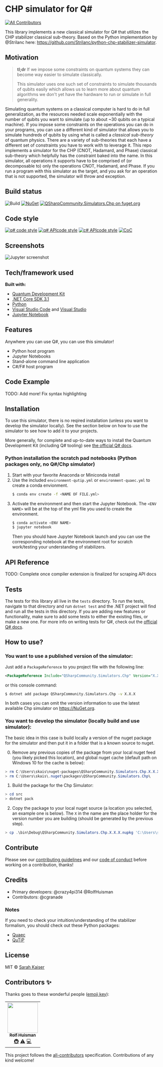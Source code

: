 # CHP simulator for Q\#
<!-- ALL-CONTRIBUTORS-BADGE:START - Do not remove or modify this section -->
[![All Contributors](https://img.shields.io/badge/all_contributors-1-orange.svg?style=flat-square)](#contributors-)
<!-- ALL-CONTRIBUTORS-BADGE:END -->

This library implements a new classical simulator for Q# that utilizes the CHP stabilizer classical sub-theory.
Based on the Python implementation by @Strilanc here: https://github.com/Strilanc/python-chp-stabilizer-simulator.

## Motivation

> **tl;dr** If we impose some constraints on quantum systems they can become way easier to simulate classically.
>
> This simulator uses one such set of constraints to simulate thousands of qubits easily which allows us to learn more about quantum algorithms we don't yet have the hardware to run or simulate in full generality.

Simulating quantum systems on a classical computer is hard to do in full generalization, as the resources needed scale exponentially with the number of qubits you want to simulate (up to about ~30 qubits on a typical machine).
If you impose some constraints on the operations you can do in your programs, you can use a different kind of simulator that allows you to simulate hundreds of qubits by using what is called a _classical sub-theory_ of quantum physics.
There are a variety of sub-theories that each have a different set of constraints you have to work with to leverage it.
This repo implements a simulator for the CHP (CNOT, Hadamard, and Phase) classical sub-theory which helpfully has the constraint baked into the name.
In this simulator, all operations it supports have to be comprised of (or decomposable to) only the operations CNOT, Hadamard, and Phase.
If you run a program with this simulator as the target, and you ask for an operation that is not supported, the simulator will throw and exception.

## Build status

![Build](https://github.com/qsharp-community/chp-sim/workflows/Build/badge.svg)
[![NuGet](https://img.shields.io/nuget/v/QSharpCommunity.Simulators.Chp)](https://www.nuget.org/packages/QSharpCommunity.Simulators.Chp/)
[![QSharpCommunity.Simulators.Chp on fuget.org](https://www.fuget.org/packages/QSharpCommunity.Simulators.Chp/badge.svg)](https://www.fuget.org/packages/QSharpCommunity.Simulators.Chp)

## Code style

[![q# code style](https://img.shields.io/badge/code%20style-Q%23-blue)](https://docs.microsoft.com/en-us/quantum/contributing/style-guide?tabs=guidance)
[![q# APIcode style](https://img.shields.io/badge/code%20style-Q%23%20API-ff69b4)](https://docs.microsoft.com/en-us/quantum/contributing/style-guide?tabs=guidance)
[![c# APIcode style](https://img.shields.io/badge/code%20style-C%23-lightgrey)](https://docs.microsoft.com/dotnet/csharp/programming-guide/inside-a-program/coding-conventions)
[![CoC](https://img.shields.io/badge/code%20of%20conduct-contributor%20covenant-yellow)](CODE_OF_CONDUCT.md)

## Screenshots

![Jupyter screenshot](/docs/media/jupyter-magic.png)

## Tech/framework used

**Built with:**

- [Quantum Development Kit](https://docs.microsoft.com/quantum/)
- [.NET Core SDK 3.1](https://dotnet.microsoft.com/download/dotnet-core/3.1)
- [Python](https://www.python.org/downloads/)
- [Visual Studio Code](https://code.visualstudio.com/) and [Visual Studio](https://visualstudio.microsoft.com/)
- [Jupyter Notebook](https://jupyter.org/)

## Features

Anywhere you can use Q#, you can use this simulator!

- Python host program
- Jupyter Notebooks
- Stand-alone command line application
- C#/F# host program

## Code Example

TODO: Add more! Fix syntax highlighting


## Installation

To use this simulator, there is no reqired installation (unless you want to develop the simulator locally).
See the section below on how to use the simulator to see how to add it to your projects.

More generally, for complete and up-to-date ways to install the Quantum Development Kit (including Q# tooling) see [the official Q# docs](https://docs.microsoft.com/quantum/quickstarts/).


### Python installation the scratch pad notebooks (Python packages only, no Q#/Chp simulator)

1. Start with your favorite Anaconda or Miniconda install
2. Use the included `environment-qutip.yml` or  `environment-quaec.yml` to create a conda envionment.
    ```bash
    $ conda env create -f <NAME OF FILE.yml>
    ```
3. Activate the environment and then start the Jupyter Notebook. The `<ENV NAME>` will be at the top of the yml file you used to create the environment.
    ```bash
    $ conda activate <ENV NAME>
    $ jupyter notebook
    ```
    Then you should have Jupyter Notebook launch and you can use the corresponding notebook at the environment root for scratch work/testing your understanding of stabilizers.


## API Reference

TODO: Complete once compiler extension is finalized for scraping API docs

## Tests

The tests for this library all live in the `tests` directory.
To run the tests, navigate to that directory and run `dotnet test` and the .NET project will find and run all the tests in this directory.
If you are adding new features or functionality, make sure to add some tests to either the existing files, or make a new one.
For more info on writing tests for Q#, check out the [official Q# docs](https://docs.microsoft.com/quantum/user-guide/using-qsharp/testing-debugging).

## How to use?

### You want to use a published version of the simulator:

Just add a `PackageReference` to you project file with the following line:

```xml
<PackageReference Include="QSharpCommunity.Simulators.Chp" Version="X.X.X" />
```
or this console command:

```bash
$ dotnet add package QSharpCommunity.Simulators.Chp -v X.X.X
```

In both cases you can omit the version information to use the latest available Chp simulator on https://NuGet.org.



### You want to develop the simulator (locally build and use simulator):

The basic idea in this case is build locally a version of the nuget package for the simulator and then put it in a folder that is a known source to nuget.

0. Remove any previous copies of the package from your local nuget feed (you likely picked this location), and global nuget cache (default path on Windows 10 for the cache is below):

```Powershell
> rm C:\Users\skais\nuget-packages\QSharpCommunity.Simulators.Chp.X.X.X.nupkg
> rm C:\Users\skais\.nuget\packages\QSharpCommunity.Simulators.Chp\
```

1. Build the package for the Chp Simulator:

```Powershell
> cd src
> dotnet pack
```

2. Copy the package to your local nuget source (a location you selected, an example one is below). The `X` in the name are the place holder for the version number you are building (should be generated by the previous step).

```Powershell
> cp .\bin\Debug\QSharpCommunity.Simulators.Chp.X.X.X.nupkg 'C:\Users\skais\nuget-packages\'
```

## Contribute

Please see our [contributing guidelines](CONTRIBUTING.md) and our [code of conduct](CODE_OF_CONDUCT.md) before working on a contribution, thanks!

## Credits

- Primary developers: @crazy4pi314 @RolfHuisman
- Contributors: @cgranade
### Notes

If you need to check your intuition/understanding of the stabilizer formalism, you should check out these Python packages:
- [Quaec](http://www.cgranade.com/python-quaec/)
- [QuTiP](http://qutip.org/)

## License

MIT © [Sarah Kaiser](https://github.com/qsharp-community/chp-sim/blob/master/LICENSE)

## Contributors ✨

Thanks goes to these wonderful people ([emoji key](https://allcontributors.org/docs/en/emoji-key)):

<!-- ALL-CONTRIBUTORS-LIST:START - Do not remove or modify this section -->
<!-- prettier-ignore-start -->
<!-- markdownlint-disable -->
<table>
  <tr>
    <td align="center"><a href="https://github.com/RolfHuisman"><img src="https://avatars.githubusercontent.com/u/39134931?v=4?s=100" width="100px;" alt=""/><br /><sub><b>Rolf Huisman</b></sub></a><br /><a href="#infra-RolfHuisman" title="Infrastructure (Hosting, Build-Tools, etc)">🚇</a> <a href="https://github.com/qsharp-community/chp-sim/commits?author=RolfHuisman" title="Tests">⚠️</a> <a href="https://github.com/qsharp-community/chp-sim/commits?author=RolfHuisman" title="Code">💻</a></td>
  </tr>
</table>

<!-- markdownlint-restore -->
<!-- prettier-ignore-end -->

<!-- ALL-CONTRIBUTORS-LIST:END -->

This project follows the [all-contributors](https://github.com/all-contributors/all-contributors) specification. Contributions of any kind welcome!